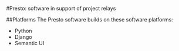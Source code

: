 #Presto: software in support of project relays

##Platforms
The Presto software builds on these software platforms:

* Python
* Django
* Semantic UI
